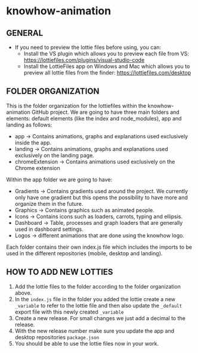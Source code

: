 # knowhow-animation
## GENERAL
- If you need to preview the lottie files before using, you can:
    - Install the VS plugin which allows you to preview each file from VS: https://lottiefiles.com/plugins/visual-studio-code
    - Install the LottieFiles app on Windows and Mac which allows you to preview all lottie files from the finder: https://lottiefiles.com/desktop 

## FOLDER ORGANIZATION
This is the folder organization for the lottiefiles within the knowhow-animation GitHub project.
We are going to have three main folders and elements: default elements (like the index and node_modules), app and landing as follows:

- app → Contains animations, graphs and explanations used exclusively inside the app.
- landing → Contains animations, graphs and explanations used exclusively on the landing page.
- chromeExtension → Contains animations used exclusively on the Chrome extension 

Within the app folder we are going to have:

- Gradients → Contains gradients used around the project. We currently only have one gradient but this opens the possibility to have more and organize them in the future.
- Graphics → Contains graphics such as animated people.
- Icons → Contains icons such as loaders, carrots, typing and ellipsis.
- Dashboard → Table, processes and graph loaders that are generally used in dashboard settings.
- Logos → different animations that are done using the knowhow logo.

Each folder contains their own index.js file which includes the imports to be used in the different repositories (mobile, desktop and landing).

## HOW TO ADD NEW LOTTIES
1. Add the lottie files to the folder according to the folder organization above.
2. In the `index.js` file in the folder you added the lottie create a new `_variable` to refer to the lottie file and then also update the `_default` export file with this newly created `_variable`
3. Create a new release. For small changes we just add a decimal to the release.
4. With the new release number make sure you update the app and desktop repositories `package.json`
5. You should be able to use the lottie files now in your work.
